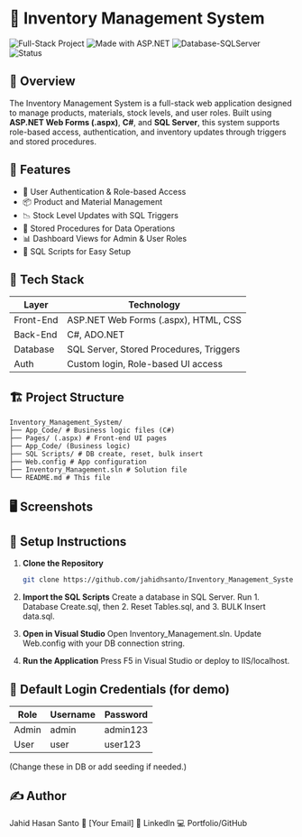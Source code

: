 # 🧾 Inventory Management System

![Full-Stack Project](https://img.shields.io/badge/Type-Full--Stack-blueviolet)
![Made with ASP.NET](https://img.shields.io/badge/Made%20With-ASP.NET-blue)
![Database-SQLServer](https://img.shields.io/badge/Database-SQL_Server-lightgrey)
![Status](https://img.shields.io/badge/Status-In_Progress-yellow)

## 📌 Overview

The Inventory Management System is a full-stack web application designed to manage products, materials, stock levels, and user roles. Built using **ASP.NET Web Forms (.aspx)**, **C#**, and **SQL Server**, this system supports role-based access, authentication, and inventory updates through triggers and stored procedures.

## 🚀 Features

- 🔐 User Authentication & Role-based Access
- 📦 Product and Material Management
- 📉 Stock Level Updates with SQL Triggers
- 📁 Stored Procedures for Data Operations
- 📊 Dashboard Views for Admin & User Roles
- 📎 SQL Scripts for Easy Setup

## 🧰 Tech Stack

| Layer     | Technology                              |
| --------- | --------------------------------------- |
| Front-End | ASP.NET Web Forms (.aspx), HTML, CSS    |
| Back-End  | C#, ADO.NET                             |
| Database  | SQL Server, Stored Procedures, Triggers |
| Auth      | Custom login, Role-based UI access      |

## 🏗️ Project Structure
```
Inventory_Management_System/
├── App_Code/ # Business logic files (C#)
├── Pages/ (.aspx) # Front-end UI pages
├── App_Code/ (Business logic)
├── SQL Scripts/ # DB create, reset, bulk insert
├── Web.config # App configuration
├── Inventory_Management.sln # Solution file
└── README.md # This file
```

## 🖥️ Screenshots

## 📂 Setup Instructions

1. **Clone the Repository**
   ```bash
   git clone https://github.com/jahidhsanto/Inventory_Management_System.git
   ```
2. **Import the SQL Scripts**
   Create a database in SQL Server.
   Run 1. Database Create.sql,
   then 2. Reset Tables.sql,
   and 3. BULK Insert data.sql.
4. **Open in Visual Studio**
   Open Inventory_Management.sln.
   Update Web.config with your DB connection string.

5. **Run the Application**
   Press F5 in Visual Studio or deploy to IIS/localhost.

## 🔐 Default Login Credentials (for demo)

| Role  | Username | Password |
| ----- | -------- | -------- |
| Admin | admin    | admin123 |
| User  | user     | user123  |

(Change these in DB or add seeding if needed.)

## ✍️ Author

Jahid Hasan Santo
📧 [Your Email]
🔗 LinkedIn
💻 Portfolio/GitHub
